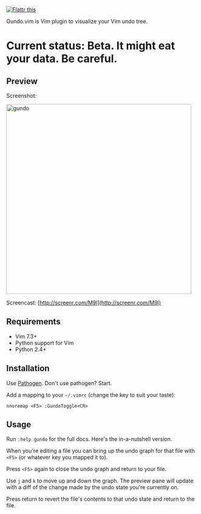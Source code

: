 <a href="http://flattr.com/thing/74149/Gundo-vim" target="_blank">
<img src="http://api.flattr.com/button/button-compact-static-100x17.png" alt="Flattr this" title="Flattr this" border="0" /></a>

Gundo.vim is Vim plugin to visualize your Vim undo tree.

Current status: Beta. It might eat your data. Be careful.
=========================================================

Preview
-------

Screenshot:

<a href="http://www.flickr.com/photos/sjl7678/5093114605/" title="gundo by stevelosh, on Flickr"><img src="http://farm5.static.flickr.com/4113/5093114605_ebc46d6494.jpg" width="487" height="500" alt="gundo" /></a>

Screencast: [http://screenr.com/M9l](http://screenr.com/M9l)


Requirements
------------

* Vim 7.3+
* Python support for Vim
* Python 2.4+

Installation
------------

Use [Pathogen][]. Don't use pathogen? Start.

Add a mapping to your `~/.vimrc` (change the key to suit your taste):

    nnoremap <F5> :GundoToggle<CR>

[Pathogen]: http://www.vim.org/scripts/script.php?script_id=2332

Usage
-----

Run `:help gundo` for the full docs. Here's the in-a-nutshell version.

When you're editing a file you can bring up the undo graph for that file with
`<F5>` (or whatever key you mapped it to).

Press `<F5>` again to close the undo graph and return to your file.

Use `j` and `k` to move up and down the graph. The preview pane will update with
a diff of the change made by the undo state you're currently on.

Press return to revert the file's contents to that undo state and return to the
file.
